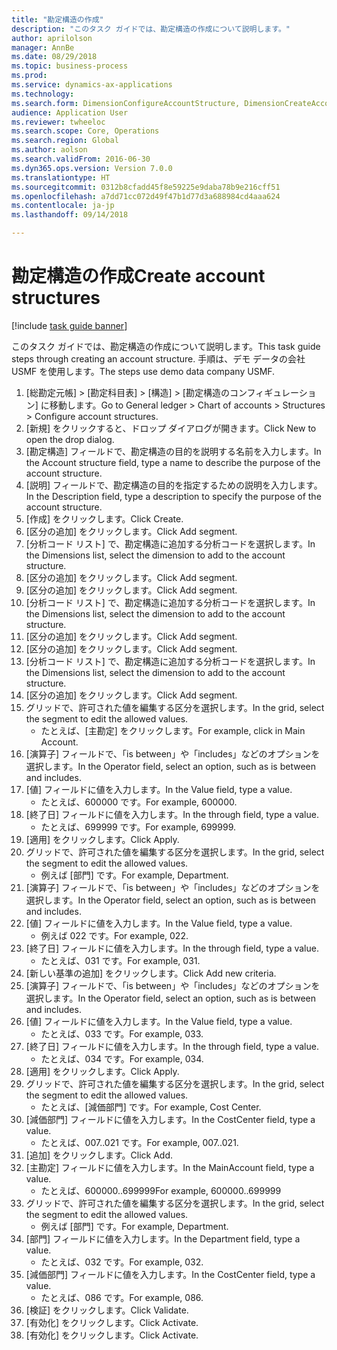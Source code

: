 ```yaml
--- 
title: "勘定構造の作成"
description: "このタスク ガイドでは、勘定構造の作成について説明します。"
author: aprilolson
manager: AnnBe
ms.date: 08/29/2018
ms.topic: business-process
ms.prod: 
ms.service: dynamics-ax-applications
ms.technology: 
ms.search.form: DimensionConfigureAccountStructure, DimensionCreateAccountStructure, DimensionHierarchyAddLevel, DimensionHierarchyConstraintActivate
audience: Application User
ms.reviewer: twheeloc
ms.search.scope: Core, Operations
ms.search.region: Global
ms.author: aolson
ms.search.validFrom: 2016-06-30
ms.dyn365.ops.version: Version 7.0.0
ms.translationtype: HT
ms.sourcegitcommit: 0312b8cfadd45f8e59225e9daba78b9e216cff51
ms.openlocfilehash: a7dd71cc072d49f47b1d77d3a688984cd4aaa624
ms.contentlocale: ja-jp
ms.lasthandoff: 09/14/2018

---
```

# <a name="create-account-structures"></a><span data-ttu-id="4c8fa-103">勘定構造の作成</span><span class="sxs-lookup"><span data-stu-id="4c8fa-103">Create account structures</span></span>

[!include [task guide banner](../../includes/task-guide-banner.md)]

<span data-ttu-id="4c8fa-104">このタスク ガイドでは、勘定構造の作成について説明します。</span><span class="sxs-lookup"><span data-stu-id="4c8fa-104">This task guide steps through creating an account structure.</span></span> <span data-ttu-id="4c8fa-105">手順は、デモ データの会社 USMF を使用します。</span><span class="sxs-lookup"><span data-stu-id="4c8fa-105">The steps use demo data company USMF.</span></span>

1. <span data-ttu-id="4c8fa-106">[総勘定元帳] > [勘定科目表] > [構造] > [勘定構造のコンフィギュレーション] に移動します。</span><span class="sxs-lookup"><span data-stu-id="4c8fa-106">Go to General ledger > Chart of accounts > Structures > Configure account structures.</span></span>
2. <span data-ttu-id="4c8fa-107">[新規] をクリックすると、ドロップ ダイアログが開きます。</span><span class="sxs-lookup"><span data-stu-id="4c8fa-107">Click New to open the drop dialog.</span></span>
3. <span data-ttu-id="4c8fa-108">[勘定構造] フィールドで、勘定構造の目的を説明する名前を入力します。</span><span class="sxs-lookup"><span data-stu-id="4c8fa-108">In the Account structure field, type a name to describe the purpose of the account structure.</span></span>
4. <span data-ttu-id="4c8fa-109">[説明] フィールドで、勘定構造の目的を指定するための説明を入力します。</span><span class="sxs-lookup"><span data-stu-id="4c8fa-109">In the Description field, type a description to specify the purpose of the account structure.</span></span>
5. <span data-ttu-id="4c8fa-110">[作成] をクリックします。</span><span class="sxs-lookup"><span data-stu-id="4c8fa-110">Click Create.</span></span>
6. <span data-ttu-id="4c8fa-111">[区分の追加] をクリックします。</span><span class="sxs-lookup"><span data-stu-id="4c8fa-111">Click Add segment.</span></span>
7. <span data-ttu-id="4c8fa-112">[分析コード リスト] で、勘定構造に追加する分析コードを選択します。</span><span class="sxs-lookup"><span data-stu-id="4c8fa-112">In the Dimensions list, select the dimension to add to the account structure.</span></span>
8. <span data-ttu-id="4c8fa-113">[区分の追加] をクリックします。</span><span class="sxs-lookup"><span data-stu-id="4c8fa-113">Click Add segment.</span></span>
9. <span data-ttu-id="4c8fa-114">[区分の追加] をクリックします。</span><span class="sxs-lookup"><span data-stu-id="4c8fa-114">Click Add segment.</span></span>
10. <span data-ttu-id="4c8fa-115">[分析コード リスト] で、勘定構造に追加する分析コードを選択します。</span><span class="sxs-lookup"><span data-stu-id="4c8fa-115">In the Dimensions list, select the dimension to add to the account structure.</span></span>
11. <span data-ttu-id="4c8fa-116">[区分の追加] をクリックします。</span><span class="sxs-lookup"><span data-stu-id="4c8fa-116">Click Add segment.</span></span>
12. <span data-ttu-id="4c8fa-117">[区分の追加] をクリックします。</span><span class="sxs-lookup"><span data-stu-id="4c8fa-117">Click Add segment.</span></span>
13. <span data-ttu-id="4c8fa-118">[分析コード リスト] で、勘定構造に追加する分析コードを選択します。</span><span class="sxs-lookup"><span data-stu-id="4c8fa-118">In the Dimensions list, select the dimension to add to the account structure.</span></span>
14. <span data-ttu-id="4c8fa-119">[区分の追加] をクリックします。</span><span class="sxs-lookup"><span data-stu-id="4c8fa-119">Click Add segment.</span></span>
15. <span data-ttu-id="4c8fa-120">グリッドで、許可された値を編集する区分を選択します。</span><span class="sxs-lookup"><span data-stu-id="4c8fa-120">In the grid, select the segment to edit the allowed values.</span></span>
    * <span data-ttu-id="4c8fa-121">たとえば、[主勘定] をクリックします。</span><span class="sxs-lookup"><span data-stu-id="4c8fa-121">For example, click in Main Account.</span></span>  
16. <span data-ttu-id="4c8fa-122">[演算子] フィールドで、「is between」や「includes」などのオプションを選択します。</span><span class="sxs-lookup"><span data-stu-id="4c8fa-122">In the Operator field, select an option, such as is between and includes.</span></span>
17. <span data-ttu-id="4c8fa-123">[値] フィールドに値を入力します。</span><span class="sxs-lookup"><span data-stu-id="4c8fa-123">In the Value field, type a value.</span></span>
    * <span data-ttu-id="4c8fa-124">たとえば、600000 です。</span><span class="sxs-lookup"><span data-stu-id="4c8fa-124">For example, 600000.</span></span>  
18. <span data-ttu-id="4c8fa-125">[終了日] フィールドに値を入力します。</span><span class="sxs-lookup"><span data-stu-id="4c8fa-125">In the through field, type a value.</span></span>
    * <span data-ttu-id="4c8fa-126">たとえば、699999 です。</span><span class="sxs-lookup"><span data-stu-id="4c8fa-126">For example, 699999.</span></span>  
19. <span data-ttu-id="4c8fa-127">[適用] をクリックします。</span><span class="sxs-lookup"><span data-stu-id="4c8fa-127">Click Apply.</span></span>
20. <span data-ttu-id="4c8fa-128">グリッドで、許可された値を編集する区分を選択します。</span><span class="sxs-lookup"><span data-stu-id="4c8fa-128">In the grid, select the segment to edit the allowed values.</span></span>
    * <span data-ttu-id="4c8fa-129">例えば [部門] です。</span><span class="sxs-lookup"><span data-stu-id="4c8fa-129">For example, Department.</span></span>  
21. <span data-ttu-id="4c8fa-130">[演算子] フィールドで、「is between」や「includes」などのオプションを選択します。</span><span class="sxs-lookup"><span data-stu-id="4c8fa-130">In the Operator field, select an option, such as is between and includes.</span></span>
22. <span data-ttu-id="4c8fa-131">[値] フィールドに値を入力します。</span><span class="sxs-lookup"><span data-stu-id="4c8fa-131">In the Value field, type a value.</span></span>
    * <span data-ttu-id="4c8fa-132">例えば 022 です。</span><span class="sxs-lookup"><span data-stu-id="4c8fa-132">For example, 022.</span></span>  
23. <span data-ttu-id="4c8fa-133">[終了日] フィールドに値を入力します。</span><span class="sxs-lookup"><span data-stu-id="4c8fa-133">In the through field, type a value.</span></span>
    * <span data-ttu-id="4c8fa-134">たとえば、031 です。</span><span class="sxs-lookup"><span data-stu-id="4c8fa-134">For example, 031.</span></span>  
24. <span data-ttu-id="4c8fa-135">[新しい基準の追加] をクリックします。</span><span class="sxs-lookup"><span data-stu-id="4c8fa-135">Click Add new criteria.</span></span>
25. <span data-ttu-id="4c8fa-136">[演算子] フィールドで、「is between」や「includes」などのオプションを選択します。</span><span class="sxs-lookup"><span data-stu-id="4c8fa-136">In the Operator field, select an option, such as is between and includes.</span></span>
26. <span data-ttu-id="4c8fa-137">[値] フィールドに値を入力します。</span><span class="sxs-lookup"><span data-stu-id="4c8fa-137">In the Value field, type a value.</span></span>
    * <span data-ttu-id="4c8fa-138">たとえば、033 です。</span><span class="sxs-lookup"><span data-stu-id="4c8fa-138">For example, 033.</span></span>  
27. <span data-ttu-id="4c8fa-139">[終了日] フィールドに値を入力します。</span><span class="sxs-lookup"><span data-stu-id="4c8fa-139">In the through field, type a value.</span></span>
    * <span data-ttu-id="4c8fa-140">たとえば、034 です。</span><span class="sxs-lookup"><span data-stu-id="4c8fa-140">For example, 034.</span></span>  
28. <span data-ttu-id="4c8fa-141">[適用] をクリックします。</span><span class="sxs-lookup"><span data-stu-id="4c8fa-141">Click Apply.</span></span>
29. <span data-ttu-id="4c8fa-142">グリッドで、許可された値を編集する区分を選択します。</span><span class="sxs-lookup"><span data-stu-id="4c8fa-142">In the grid, select the segment to edit the allowed values.</span></span>
    * <span data-ttu-id="4c8fa-143">たとえば、[減価部門] です。</span><span class="sxs-lookup"><span data-stu-id="4c8fa-143">For example, Cost Center.</span></span>  
30. <span data-ttu-id="4c8fa-144">[減価部門] フィールドに値を入力します。</span><span class="sxs-lookup"><span data-stu-id="4c8fa-144">In the CostCenter field, type a value.</span></span>
    * <span data-ttu-id="4c8fa-145">たとえば、007..021 です。</span><span class="sxs-lookup"><span data-stu-id="4c8fa-145">For example, 007..021.</span></span>  
31. <span data-ttu-id="4c8fa-146">[追加] をクリックします。</span><span class="sxs-lookup"><span data-stu-id="4c8fa-146">Click Add.</span></span>
32. <span data-ttu-id="4c8fa-147">[主勘定] フィールドに値を入力します。</span><span class="sxs-lookup"><span data-stu-id="4c8fa-147">In the MainAccount field, type a value.</span></span>
    * <span data-ttu-id="4c8fa-148">たとえば、600000..699999</span><span class="sxs-lookup"><span data-stu-id="4c8fa-148">For example, 600000..699999</span></span>  
33. <span data-ttu-id="4c8fa-149">グリッドで、許可された値を編集する区分を選択します。</span><span class="sxs-lookup"><span data-stu-id="4c8fa-149">In the grid, select the segment to edit the allowed values.</span></span>
    * <span data-ttu-id="4c8fa-150">例えば [部門] です。</span><span class="sxs-lookup"><span data-stu-id="4c8fa-150">For example, Department.</span></span>  
34. <span data-ttu-id="4c8fa-151">[部門] フィールドに値を入力します。</span><span class="sxs-lookup"><span data-stu-id="4c8fa-151">In the Department field, type a value.</span></span>
    * <span data-ttu-id="4c8fa-152">たとえば、032 です。</span><span class="sxs-lookup"><span data-stu-id="4c8fa-152">For example, 032.</span></span>  
35. <span data-ttu-id="4c8fa-153">[減価部門] フィールドに値を入力します。</span><span class="sxs-lookup"><span data-stu-id="4c8fa-153">In the CostCenter field, type a value.</span></span>
    * <span data-ttu-id="4c8fa-154">たとえば、086 です。</span><span class="sxs-lookup"><span data-stu-id="4c8fa-154">For example, 086.</span></span>  
36. <span data-ttu-id="4c8fa-155">[検証] をクリックします。</span><span class="sxs-lookup"><span data-stu-id="4c8fa-155">Click Validate.</span></span>
37. <span data-ttu-id="4c8fa-156">[有効化] をクリックします。</span><span class="sxs-lookup"><span data-stu-id="4c8fa-156">Click Activate.</span></span>
38. <span data-ttu-id="4c8fa-157">[有効化] をクリックします。</span><span class="sxs-lookup"><span data-stu-id="4c8fa-157">Click Activate.</span></span>


